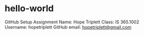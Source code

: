 # hello-world
GitHub Setup Assignment
Name: Hope Triplett
Class: IS 365.1002
Username: hopetriplett
GitHub email: hopetriplett@gmail.com
